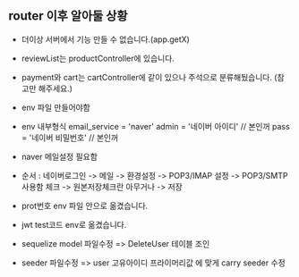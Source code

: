 ## router 이후 알아둘 상황

- 더이상 서버에서 기능 만들 수 없습니다.(app.getX)
- reviewList는 productController에 있습니다.
- payment와 cart는 cartController에 같이 있으나 주석으로 분류해뒀습니다.
  (참고만 해주세요.)

- env 파일 만들어야함
- env 내부형식
  email_service = 'naver'
  admin = '네이버 아이디' // 본인꺼
  pass = '네이버 비밀번호' // 본인꺼

- naver 메일설정 필요함
- 순서 : 네이버로그인 -> 메일 -> 환경설정 -> POP3/IMAP 설정 -> POP3/SMTP 사용함 체크 -> 원본저장체크란 아무거나 -> 저장


- prot번호 env 파일 안으로 옮겼습니다.
- jwt test코드 env로 옮겼습니다.


- sequelize model 파일수정 => DeleteUser 테이블 조인
- seeder 파일수정 => user 고유아이디 프라이머리값 에 맞게 carry seeder 수정
